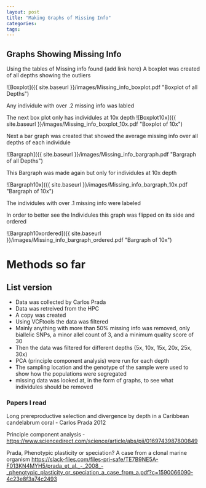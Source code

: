 ```yaml
---
layout: post
title: "Making Graphs of Missing Info"
categories: 
tags: 
---
```


## Graphs Showing Missing Info 

Using the tables of Missing info found {add link here} A boxplot was created of all depths showing the outliers 

![Boxplot]({{ site.baseurl }}/images/Missing_info_boxplot.pdf "Boxplot of all Depths")

Any individule with over .2 missing info was labled

The next box plot only has individules at 10x depth
![Boxplot10x]({{ site.baseurl }}/images/Missing_info_boxplot_10x.pdf "Boxplot of 10x")


Next a bar graph was created that showed the average missing info over all depths of each individule 

![Bargraph]({{ site.baseurl }}/images/Missing_info_bargraph.pdf "Bargraph of all Depths")

This Bargraph was made again but only for individules at 10x depth

![Bargraph10x]({{ site.baseurl }}/images/Missing_info_bargraph_10x.pdf "Bargraph of 10x")

The individules with over .1 missing info were labeled 


In order to better see the Individules this graph was flipped on its side and ordered

![Bargraph10xordered]({{ site.baseurl }}/images/Missing_info_bargraph_ordered.pdf "Bargraph of 10x")



# Methods so far

## List version

* Data was collected by Carlos Prada
* Data was retreived from the HPC
* A copy was created 
* Using VCFtools the data was filtered 
* Mainly anything with more than 50% missing info was removed, only biallelic SNPs, a minor allel count of 3, and a minimum quality score of 30
* Then the data was filtered for different depths (5x, 10x, 15x, 20x, 25x, 30x)
* PCA (principle component analysis) were run for each depth 
* The sampling location and the genotype of the sample were used to show how the populations were segregated 
* missing data was looked at, in the form of graphs, to see what individules should be removed

### Papers I read 

Long prereproductive selection and divergence by depth in a Caribbean candelabrum coral - Carlos Prada 2012

Principle component analysis - https://www.sciencedirect.com/science/article/abs/pii/0169743987800849

Prada, Phenotypic plasticity or speciation? A case from a clonal marine organism 
https://slack-files.com/files-pri-safe/TE7B9NE5A-F013KN4MYH5/prada_et_al._-_2008_-_phenotypic_plasticity_or_speciation_a_case_from_a.pdf?c=1590066090-4c23e8f3a74c2493
